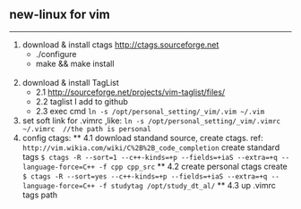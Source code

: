 ## new-linux for vim

---
1. download & install ctags
    http://ctags.sourceforge.net
    + ./configure
    + make && make install
    </br>
2. download & install TagList
    + 2.1 http://sourceforge.net/projects/vim-taglist/files/
    + 2.2 taglist I add to github
    + 2.3 exec cmd `ln -s /opt/personal_setting/_vim/.vim ~/.vim`
3. set soft link for .vimrc ,like: 
    `ln -s /opt/personal_setting/_vim/.vimrc ~/.vimrc  //the path is personal     `  
4. config ctags:
    ** 4.1 download standand source, create ctags. ref:
     `http://vim.wikia.com/wiki/C%2B%2B_code_completion`
        create standard tags `$ ctags -R --sort=1 --c++-kinds=+p --fields=+iaS --extra=+q --language-force=C++ -f cpp cpp_src`
    ** 4.2 create personal ctags
        create `$ ctags -R --sort=yes --c++-kinds=+p --fields=+iaS --extra=+q --language-force=C++ -f studytag /opt/study_dt_al/`
    ** 4.3 up .vimrc tags path
 
    

